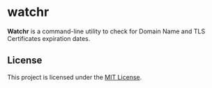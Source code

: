 # watchr

**Watchr** is a command-line utility to check for Domain Name and TLS Certificates expiration dates.


## License

This project is licensed under the [MIT License](LICENSE).
